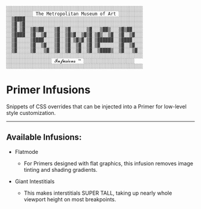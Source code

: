     ░░░░░░░░░░░░░░░░░░░░░░░░░░░░░░░░░░░░░░░░░░░░░░░░░░░
    ░░░░░░░░░░ The Metropolitan Museum of Art ░░░░░░░░░
    ░░▒▓▓▓▓░░░░░░░░░░░░░░░░░░░░░░░░░░░░░░░░░░░░░░░░░░░░
    ░░▒▓░▒▓░░░░░░░░░░░░░░░░░░░░░░░░░░░░░░░░░░░░░░░░░░░░
    ░░▒▓░▒▓░░▒▓▒▓▓░░░░▒▓░░▒▓░░░░░░▒▓░░░▒▓▓▒░░░▒▓▒▓▓░░░░
    ░░▒▓▓▓▓░░▒▓░░▒▓░░░▒▓░░▒▓▒▓░░▒▓▒▓░▒▓▒░░▒▓░░▒▓░░▒▓░░░
    ░░▒▓░░░░░▒▓▓▓▓░░░░▒▓░░▒▓░▒▓▒▓░▒▓░▒▓▓▓▓▓▓░░▒▓▓▓▓░░░░
    ░░▒▓░░░░░▒▓░░▒▓░░░▒▓░░▒▓░░▒▓░░▒▓░▒▓░░░░░░░▒▓░░▒▓░░░
    ░░▒▓░░░░░▒▓░░░▒▓░░▒▓░░▒▓░░▒▓░░▒▓░░▒▓▓▓▓▒░░▒▓░░░▒▓░░
    ░░░░░░░░░░░░░░░░░░░░░░░░░░░░░░░░░░░░░░░░░░░░░░░░░░░
    ░░░░░░░░░░░░░░░░░ 𝓘𝓷𝓯𝓾𝓼𝓲𝓸𝓷𝓼 ™ ░░░░░░░░░░░░░░░░░░░
    ░░░░░░░░░░░░░░░░░░░░░░░░░░░░░░░░░░░░░░░░░░░░░░░░░░░


# Primer Infusions

Snippets of CSS overrides that can be injected into a Primer for low-level style customization.

---

## Available Infusions:

- Flatmode
	- For Primers designed with flat graphics, this infusion removes image tinting and shading gradients.

- Giant Intestitials
	- This makes interstitials SUPER TALL, taking up nearly whole viewport height on most breakpoints.